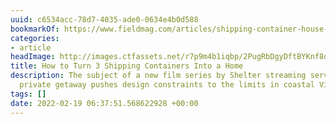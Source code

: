 ```yaml
---
uuid: c6534acc-78d7-4035-ade0-0634e4b0d588
bookmarkOf: https://www.fieldmag.com/articles/shipping-container-house-victoria-aus-shelter-streaming
categories:
- article
headImage: http://images.ctfassets.net/r7p9m4b1iqbp/2PugRbDgyDftBYKnf8oZdx/4cc5e58384d87d1f0d635d826b00451a/eco-containers-australia-shelter-streaming-facade.jpg?w=1000
title: How to Turn 3 Shipping Containers Into a Home
description: The subject of a new film series by Shelter streaming service, this clever
  private getaway pushes design constraints to the limits in coastal Victoria
tags: []
date: 2022-02-19 06:37:51.568622928 +00:00
---
```


